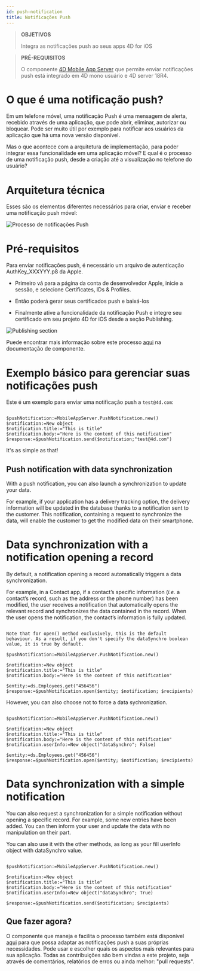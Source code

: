 ```yaml
---
id: push-notification
title: Notificações Push
---
```


> **OBJETIVOS**
> 
> Integra as notificações push ao seus apps 4D for iOS

> **PRÉ-REQUISITOS**
> 
> O componente [4D Mobile App Server](https://github.com/4d-for-ios/4D-Mobile-App-Server) que permite enviar notificações push está integrado em 4D mono usuário e 4D server 18R4.

# O que é uma notificação push?

Em um telefone móvel, uma notificação Push é uma mensagem de alerta, recebido através de uma aplicação, que pode abrir, eliminar, autorizar ou bloquear. Pode ser muito útil por exemplo para notificar aos usuários da aplicação que há uma nova versão disponível.

Mas o que acontece com a arquitetura de implementação, para poder integrar essa funcionalidade em uma aplicação móvel? E qual é o processo de uma notificação push, desde a criação até a visualização no telefone do usuário?

# Arquitetura técnica

Esses são os elementos diferentes necessários para criar, enviar e receber uma notificação push móvel:

![Processo de notificações Push](assets/en/push-notification/4D-for-ios-push-notification.png)

# Pré-requisitos

Para enviar notificações push, é necessário um arquivo de autenticação AuthKey_XXXYYY.p8 da Apple.

* Primeiro vá para a página da conta de desenvolvedor Apple, inicie a sessão, e selecione  Certificates, IDs & Profiles.

* Então poderá gerar seus certificados push e baixá-los

* Finalmente ative a funcionalidade da notificação Push e integre seu certificado em seu projeto 4D for iOS desde a seção Publishing.

![Publishing section](assets/en/push-notification/push-notification-publishing-section.png)

Puede encontrar mais informação sobre este processo [aqui](https://github.com/4d-for-ios/4D-Mobile-App-Server/blob/master/Documentation/Classes/PushNotification.md) na documentação de componente.

# Exemplo básico para gerenciar suas notificações push

Este é um exemplo para enviar uma notificação push a `test@4d.com`:

```4d

$pushNotification:=MobileAppServer.PushNotification.new() 
$notification:=New object 
$notification.title:="This is title" 
$notification.body:="Here is the content of this notification" 
$response:=$pushNotification.send($notification;"test@4d.com")

```

It's as simple as that!

## Push notification with data synchronization

With a push notification, you can also launch a synchronization to update your data.

For example, if your application has a delivery tracking option, the delivery information will be updated in the database thanks to a notification sent to the customer. This notification, containing a request to synchronize the data, will enable the customer to get the modified data on their smartphone.

# Data synchronization with a notification opening a record

By default, a notification opening a record automatically triggers a data synchronization.

For example, in a Contact app, if a contact’s specific information (*i.e.* a contact’s record, such as the address or the phone number) has been modified, the user receives a notification that automatically opens the relevant record and synchronizes the data contained in the record. When the user opens the notification, the contact’s information is fully updated.

```4d

Note that for open() method exclusively, this is the default behaviour. As a result, if you don't specify the dataSynchro boolean value, it is true by default.

$pushNotification:=MobileAppServer.PushNotification.new()

$notification:=New object
$notification.title:="This is title" 
$notification.body:="Here is the content of this notification" 

$entity:=ds.Employees.get("456456")
$response:=$pushNotification.open($entity; $notification; $recipients)

```

However, you can also choose not to force a data sychronization.

```4D 

$pushNotification:=MobileAppServer.PushNotification.new()

$notification:=New object
$notification.title:="This is title" 
$notification.body:="Here is the content of this notification" 
$notification.userInfo:=New object("dataSynchro"; False)

$entity:=ds.Employees.get("456456")
$response:=$pushNotification.open($entity; $notification; $recipients)

```
# Data synchronization with a simple notification

You can also request a synchronization for a simple notification without opening a specific record. For example, some new entries have been added. You can then inform your user and update the data with no manipulation on their part.

You can also use it with the other methods, as long as your fill userInfo object with dataSynchro value.

```4d

$pushNotification:=MobileAppServer.PushNotification.new()

$notification:=New object
$notification.title:="This is title" 
$notification.body:="Here is the content of this notification" 
$notification.userInfo:=New object("dataSynchro"; True)

$response:=$pushNotification.send($notification; $recipients)

```
## Que fazer agora?

O componente que maneja e facilita o processo também está disponível [aqui](https://github.com/4d-for-ios/4D-Mobile-App-Server/blob/master/Documentation/Classes/PushNotification.md) para que possa adaptar as notificações push a suas próprias necessidades. Pode usar e escolher quais os aspectos mais relevantes para sua aplicação. Todas as contribuições são bem vindas a este projeto, seja através de comentários, relatórios de erros ou ainda melhor: "pull requests".


